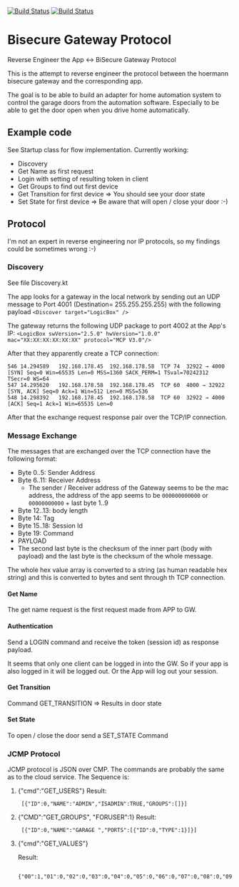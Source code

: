 [![Build Status](https://travis-ci.org/warting/bisecure-gateway.svg?branch=master)](https://travis-ci.org/warting/bisecure-gateway)
[![Build Status](https://travis-ci.org/thomasletsch/bisecure-gateway.svg?branch=master)](https://travis-ci.org/thomasletsch/bisecure-gateway)

# Bisecure Gateway Protocol
Reverse Engineer the App &lt;-> BiSecure Gateway Protocol

This is the attempt to reverse engineer the protocol between the hoermann bisecure gateway and the corresponding app.

The goal is to be able to build an adapter for home automation system to control the garage doors from the automation software. Especially to be able to get the door open when you drive home automatically.

## Example code
See Startup class for flow implementation. 
Currently working:
- Discovery
- Get Name as first request
- Login with setting of resulting token in client
- Get Groups to find out first device
- Get Transition for first device => You should see your door state
- Set State for first device => Be aware that will open / close your door :-)

## Protocol
I'm not an expert in reverse engineering nor IP protocols, so my findings could be sometimes wrong :-)

### Discovery
See file Discovery.kt

The app looks for a gateway in the local network by sending out an UDP message to Port 4001 (Destination= 255.255.255.255) with the following payload `<Discover target="LogicBox" />`

The gateway returns the following UDP package to port 4002 at the App's IP:
`<LogicBox swVersion="2.5.0" hwVersion="1.0.0" mac="XX:XX:XX:XX:XX:XX" protocol="MCP V3.0"/>`

After that they apparently create a TCP connection:
```
546	14.294589	192.168.178.45	192.168.178.58	TCP	74	32922 → 4000 [SYN] Seq=0 Win=65535 Len=0 MSS=1360 SACK_PERM=1 TSval=70242312 TSecr=0 WS=64
547	14.295620	192.168.178.58	192.168.178.45	TCP	60	4000 → 32922 [SYN, ACK] Seq=0 Ack=1 Win=512 Len=0 MSS=536
548	14.298392	192.168.178.45	192.168.178.58	TCP	60	32922 → 4000 [ACK] Seq=1 Ack=1 Win=65535 Len=0
```
After that the exchange request response pair over the TCP/IP connection. 

### Message Exchange
The messages that are exchanged over the TCP connection have the following format:
* Byte 0..5: Sender Address 
* Byte 6..11: Receiver Address
    - The sender / Receiver address of the Gateway seems to be the mac address, the address of the app seems to be `000000000000` or `00000000000` + last byte 1..9
* Byte 12..13: body length
* Byte 14: Tag
* Byte 15..18: Session Id
* Byte 19: Command
* PAYLOAD
* The second last byte is the checksum of the inner part (body with payload) and the last byte is the checksum of the whole message. 

The whole hex value array is converted to a string (as human readable hex string) and this is converted to bytes and sent through th TCP connection.

#### Get Name
The get name request is the first request made from APP to GW.

#### Authentication
Send a LOGIN command and receive the token (session id) as response payload.

It seems that only one client can be logged in into the GW. So if your app is also logged in it will be logged out. Or the App will log out your session.

#### Get Transition
Command GET_TRANSITION => Results in door state

#### Set State
To open / close the door send a SET_STATE Command

### JCMP Protocol

JCMP protocol is JSON over CMP. The commands are probably the same as to the cloud service.
The Sequence is:

1. {"cmd":"GET_USERS"}
    Result:
    
        [{"ID":0,"NAME":"ADMIN","ISADMIN":TRUE,"GROUPS":[]}]
2. {"CMD":"GET_GROUPS", "FORUSER":1}
    Result:
    
        [{"ID":0,"NAME":"GARAGE ","PORTS":[{"ID":0,"TYPE":1}]}]
3. {"cmd":"GET_VALUES"}
    
    Result: 
    
        {"00":1,"01":0,"02":0,"03":0,"04":0,"05":0,"06":0,"07":0,"08":0,"09":0,"10":0,"11":0,"12":0,"13":0,"14":0,"15":0,"16":0,"17":0,"18":0,"19":0,"20":0,"21":0,"22":0,"23":0,"24":0,"25":0,"26":0,"27":0,"28":0,"29":0,"30":0,"31":0,"32":0,"33":0,"34":0,"35":0,"36":0,"37":0,"38":0,"39":0,"40":0,"41":0,"42":0,"43":0,"44":0,"45":0,"46":0,"47":0,"48":0,"49":0,"50":0,"51":0,"52":0,"53":0,"54":0,"55":0,"56":0,"57":0,"58":0,"59":0,"60":0,"61":0,"62":0,"63":0}

